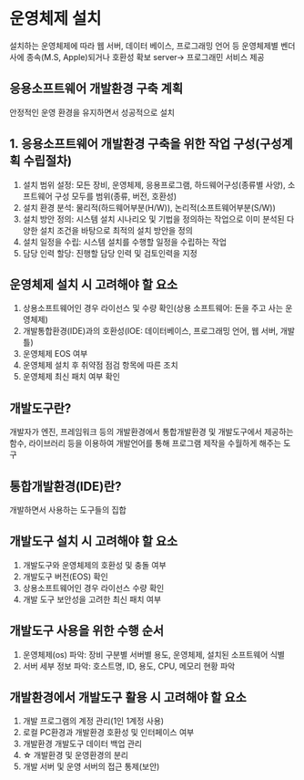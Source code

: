 # 운영체제 설치
설치하는 운영체제에 따라 웹 서버, 데이터 베이스, 프로그래밍 언어 등 운영체제별 벤더사에 종속(M.S, Apple)되거나 호환성 확보
server-> 프로그래민 서비스 제공

## 응용소프트웨어 개발환경 구축 계획
안정적인 운영 환경을 유지하면서 성공적으로 설치

## 1. 응용소프트웨어 개발환경 구축을 위한 작업 구성(구성계획 수립절차)
  1. 설치 범위 설정: 모든 장비, 운영체제, 응용프로그램, 하드웨어구성(종류별 사양), 소프트웨어 구성 모두를 범위(종류, 버전, 호환성)
  2. 설치 환경 분석: 물리적(하드웨어부분(H/W)), 논리적(소프트웨어부분(S/W))
  3. 설치 방안 정의: 시스템 설치 시나리오 및 기법을 정의하는 작업으로 이미 분석된 다양한 설치 조건을 바탕으로 최적의 설치 방안을 정의
  4. 설치 일정을 수립: 시스템 설치를 수행할 일정을 수립하는 작업
  5. 담당 인력 할당: 진행할 담당 인력 및 검토인력을 지정

## 운영체제 설치 시 고려해야 할 요소
  1. 상용소프트웨어인 경우 라이선스 및 수량 확인(상용 소프트웨어: 돈을 주고 사는 운영체제)
  2. 개발통합환경(IDE)과의 호환성(IOE: 데이터베이스, 프로그래밍 언어, 웹 서버, 개발 틀)
  3. 운영체제 EOS 여부
  4. 운영체제 설치 후 취약점 점검 항목에 따른 조치
  5. 운영체제 최신 패치 여부 확인

## 개발도구란?
개발자가 엔진, 프레임워크 등의 개발환경에서 통합개발환경 및 개발도구에서 제공하는 함수, 라이브러리 등을 이용하여 개발언어를 통해 프로그램 제작을 수월하게 해주는 도구

## 통합개발환경(IDE)란?
개발하면서 사용하는 도구들의 집합

## 개발도구 설치 시 고려해야 할 요소
  1. 개발도구와 운영체제의 호환성 및 충돌 여부
  2. 개발도구 버전(EOS) 확인
  3. 상용소프트웨어인 경우 라이선스 수량 확인
  4. 개발 도구 보안성을 고려한 최신 패치 여부

## 개발도구 사용을 위한 수행 순서
   1. 운영체제(os) 파악: 장비 구분별 서버별 용도, 운영체제, 설치된 소프트웨어 식별
   2. 서버 세부 정보 파악: 호스트명, ID, 용도, CPU, 메모리 현황 파악

## 개발환경에서 개발도구 활용 시 고려해야 할 요소
1. 개발 프로그램의 계정 관리(1인 1계정 사용)
2. 로컬 PC환경과 개발환경 호환성 및 인터페이스 여부
3. 개발환경 개발도구 데이터 백업 관리
4. ☆ 개발환경 및 운영환경의 분리
5. 개발 서버 및 운영 서버의 접근 통제(보안)
